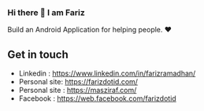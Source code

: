 ### Hi there 👋 I am Fariz

Build an Android Application for helping people. ❤️

## Get in touch
- Linkedin : https://www.linkedin.com/in/farizramadhan/
- Personal site: https://farizdotid.com/
- Personal site : https://masziraf.com/
- Facebook : https://web.facebook.com/farizdotid
